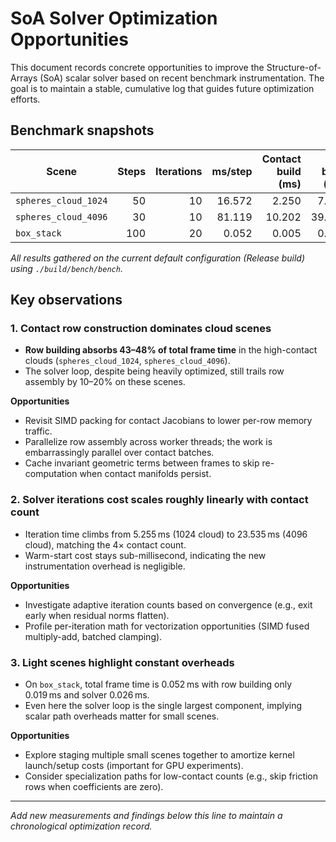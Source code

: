 # SoA Solver Optimization Opportunities

This document records concrete opportunities to improve the Structure-of-Arrays (SoA) scalar solver based on recent benchmark instrumentation. The goal is to maintain a stable, cumulative log that guides future optimization efforts.

## Benchmark snapshots

| Scene | Steps | Iterations | ms/step | Contact build (ms) | Row build (ms) | Solver (ms) | Warm start (ms) | Iterations (ms) | Integration (ms) |
| --- | ---: | ---: | ---: | ---: | ---: | ---: | ---: | ---: | ---: |
| `spheres_cloud_1024` | 50 | 10 | 16.572 | 2.250 | 7.091 | 7.226 | 0.157 | 5.255 | 0.544 |
| `spheres_cloud_4096` | 30 | 10 | 81.119 | 10.202 | 39.103 | 31.807 | 0.694 | 23.535 | 2.344 |
| `box_stack` | 100 | 20 | 0.052 | 0.005 | 0.019 | 0.026 | 0.000 | 0.013 | 0.005 |

_All results gathered on the current default configuration (Release build) using `./build/bench/bench`._

## Key observations

### 1. Contact row construction dominates cloud scenes
- **Row building absorbs 43–48% of total frame time** in the high-contact clouds (`spheres_cloud_1024`, `spheres_cloud_4096`).
- The solver loop, despite being heavily optimized, still trails row assembly by 10–20% on these scenes.

**Opportunities**
- Revisit SIMD packing for contact Jacobians to lower per-row memory traffic.
- Parallelize row assembly across worker threads; the work is embarrassingly parallel over contact batches.
- Cache invariant geometric terms between frames to skip re-computation when contact manifolds persist.

### 2. Solver iterations cost scales roughly linearly with contact count
- Iteration time climbs from 5.255 ms (1024 cloud) to 23.535 ms (4096 cloud), matching the 4× contact count.
- Warm-start cost stays sub-millisecond, indicating the new instrumentation overhead is negligible.

**Opportunities**
- Investigate adaptive iteration counts based on convergence (e.g., exit early when residual norms flatten).
- Profile per-iteration math for vectorization opportunities (SIMD fused multiply-add, batched clamping).

### 3. Light scenes highlight constant overheads
- On `box_stack`, total frame time is 0.052 ms with row building only 0.019 ms and solver 0.026 ms.
- Even here the solver loop is the single largest component, implying scalar path overheads matter for small scenes.

**Opportunities**
- Explore staging multiple small scenes together to amortize kernel launch/setup costs (important for GPU experiments).
- Consider specialization paths for low-contact counts (e.g., skip friction rows when coefficients are zero).

---

_Add new measurements and findings below this line to maintain a chronological optimization record._
